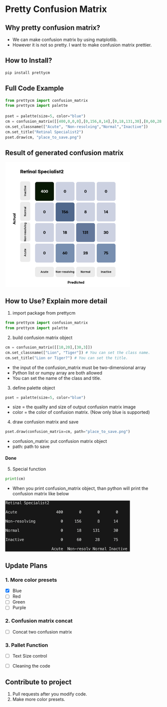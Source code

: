 # Pretty Confusion Matrix

## Why pretty confusion matrix?
* We can make confusion matrix by using matplotlib.
* However it is not so pretty. I want to make confusion matrix prettier.

## How to Install?
```python
pip install prettycm
```

## Full Code Example
```python
from prettycm import confusion_matrix
from prettycm import palette

pset = palette(size=5, color="blue")
cm = confusion_matrix([[400,0,0,0],[0,156,8,14],[0,18,131,30],[0,60,28,75]])
cm.set_classname(["Acute", "Non-resolving","Normal","Inactive"])
cm.set_title("Retinal Specialist2")
pset.draw(cm, "place_to_save.png")
```

## Result of generated confusion matrix
<img src="./reference.png" width=400>


## How to Use? Explain more detail
1. import package from prettycm
```python
from prettycm import confusion_matrix
from prettycm import palette
```

2. build confusion matrix object
```python
cm = confusion_matrix([[10,20],[30,3]])
cm.set_classname(["Lion", "Tiger"]) # You can set the class name.
cm.set_title("Lion or Tiger?") # You can set the title.
```
* the input of the confusion_matrix must be two-dimensional array
* Python list or numpy array are both allowed
* You can set the name of the class and title.

3. define palette object
```python
pset = palette(size=5, color="blue")
```
* size = the quality and size of output confusion matrix image
* color = the color of confusion matrix. (Now only blue is supported)

4. draw confusion matrix and save
```python
pset.draw(confusion_matrix=cm, path="place_to_save.png")
```
* confusion_matrix: put confusion matrix object
* path: path to save
#### Done

5. Special function
```python
print(cm)
```
* When you print confusion_matrix object, than python will print the confusion matrix like below
<img src ="./cli.png" width=400>


## Update Plans
### 1. More color presets
- [x] Blue
- [ ] Red
- [ ] Green
- [ ] Purple

### 2. Confusion matrix concat
- [ ] Concat two confusion matrix

### 3. Pallet Function
- [ ] Text Size control
- [ ] Cleaning the code


## Contribute to project
1. Pull requests after you modify code.
2. Make more color presets.